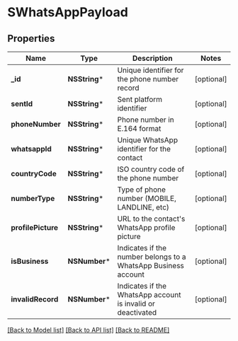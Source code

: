 # SWhatsAppPayload

## Properties
Name | Type | Description | Notes
------------ | ------------- | ------------- | -------------
**_id** | **NSString*** | Unique identifier for the phone number record | [optional] 
**sentId** | **NSString*** | Sent platform identifier | [optional] 
**phoneNumber** | **NSString*** | Phone number in E.164 format | [optional] 
**whatsappId** | **NSString*** | Unique WhatsApp identifier for the contact | [optional] 
**countryCode** | **NSString*** | ISO country code of the phone number | [optional] 
**numberType** | **NSString*** | Type of phone number (MOBILE, LANDLINE, etc) | [optional] 
**profilePicture** | **NSString*** | URL to the contact&#39;s WhatsApp profile picture | [optional] 
**isBusiness** | **NSNumber*** | Indicates if the number belongs to a WhatsApp Business account | [optional] 
**invalidRecord** | **NSNumber*** | Indicates if the WhatsApp account is invalid or deactivated | [optional] 

[[Back to Model list]](../README.md#documentation-for-models) [[Back to API list]](../README.md#documentation-for-api-endpoints) [[Back to README]](../README.md)


